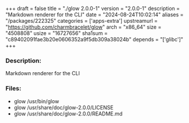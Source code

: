 +++
draft = false
title = "./glow 2.0.0-1"
version = "2.0.0-1"
description = "Markdown renderer for the CLI"
date = "2024-08-24T10:02:14"
aliases = "/packages/222325"
categories = ['apps-extra']
upstreamurl = "https://github.com/charmbracelet/glow"
arch = "x86_64"
size = "4508808"
usize = "16727656"
sha1sum = "c89402091fae3b20e0606352a9f5db309a38024b"
depends = "['glibc']"
+++
### Description: 
Markdown renderer for the CLI

### Files: 
* glow /usr/bin/glow
* glow /usr/share/doc/glow-2.0.0/LICENSE
* glow /usr/share/doc/glow-2.0.0/README.md
